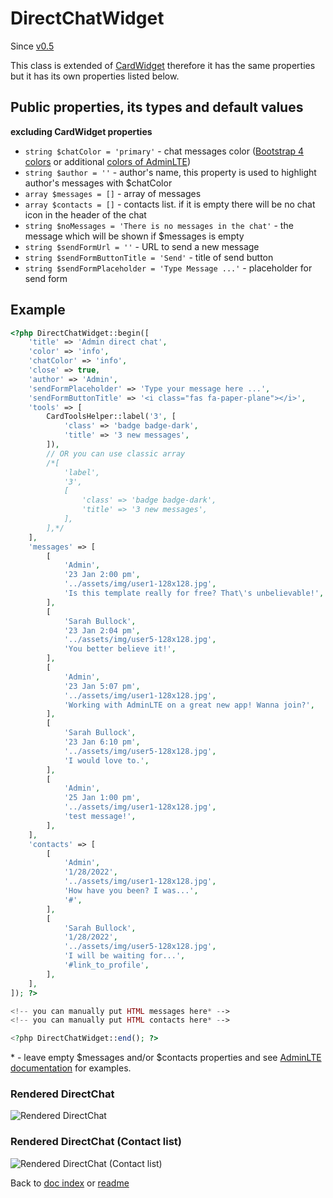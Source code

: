 # DirectChatWidget

Since [v0.5](https://github.com/co0lc0der/yii2-adminlte3-widgets/releases/tag/v0.5)

This class is extended of [CardWidget](CardWidget.md) therefore it has the same properties but it has its own properties listed below.

## Public properties, its types and default values

**excluding CardWidget properties**

- `string $chatColor = 'primary'` - chat messages color ([Bootstrap 4 colors](https://getbootstrap.com/docs/4.6/utilities/colors/) or additional [colors of AdminLTE](https://adminlte.io/docs/3.1//layout.html))
- `string $author = ''` - author's name, this property is used to highlight author's messages with $chatColor
- `array $messages = []` - array of messages
- `array $contacts = []` - contacts list. if it is empty there will be no chat icon in the header of the chat
- `string $noMessages = 'There is no messages in the chat'` - the message which will be shown if $messages is empty
- `string $sendFormUrl = ''` - URL to send a new message
- `string $sendFormButtonTitle = 'Send'` - title of send button
- `string $sendFormPlaceholder = 'Type Message ...'` - placeholder for send form

## Example

```php
<?php DirectChatWidget::begin([
	'title' => 'Admin direct chat',
	'color' => 'info',
	'chatColor' => 'info',
	'close' => true,
	'author' => 'Admin',
	'sendFormPlaceholder' => 'Type your message here ...',
	'sendFormButtonTitle' => '<i class="fas fa-paper-plane"></i>',
	'tools' => [
		CardToolsHelper::label('3', [
			'class' => 'badge badge-dark',
			'title' => '3 new messages',
		]),
		// OR you can use classic array
		/*[
			'label',
			'3',
			[
				'class' => 'badge badge-dark',
				'title' => '3 new messages',
			],
		],*/
	],
	'messages' => [
		[
			'Admin',
			'23 Jan 2:00 pm',
			'../assets/img/user1-128x128.jpg',
			'Is this template really for free? That\'s unbelievable!',
		],
		[
			'Sarah Bullock',
			'23 Jan 2:04 pm',
			'../assets/img/user5-128x128.jpg',
			'You better believe it!',
		],
		[
			'Admin',
			'23 Jan 5:07 pm',
			'../assets/img/user1-128x128.jpg',
			'Working with AdminLTE on a great new app! Wanna join?',
		],
		[
			'Sarah Bullock',
			'23 Jan 6:10 pm',
			'../assets/img/user5-128x128.jpg',
			'I would love to.',
		],
		[
			'Admin',
			'25 Jan 1:00 pm',
			'../assets/img/user1-128x128.jpg',
			'test message!',
		],
	],
	'contacts' => [
		[
			'Admin',
			'1/28/2022',
			'../assets/img/user1-128x128.jpg',
			'How have you been? I was...',
			'#',
		],
		[
			'Sarah Bullock',
			'1/28/2022',
			'../assets/img/user5-128x128.jpg',
			'I will be waiting for...',
			'#link_to_profile',
		],
	],
]); ?>

<!-- you can manually put HTML messages here* -->
<!-- you can manually put HTML contacts here* -->

<?php DirectChatWidget::end(); ?>
```

\* - leave empty $messages and/or $contacts properties and see [AdminLTE documentation](https://adminlte.io/docs/3.1/components/direct-chat.html) for examples.

### Rendered DirectChat

![Rendered DirectChat](http://pics.code-notes.pro/directchat_example1.png "Rendered DirectChat")

### Rendered DirectChat (Contact list)

![Rendered DirectChat (Contact list)](http://pics.code-notes.pro/directchat_example2.png "Rendered DirectChat (Contact list)")

Back to [doc index](index.md) or [readme](../README.md)
